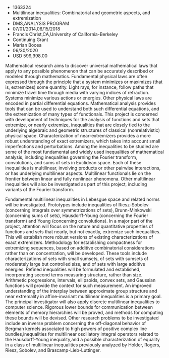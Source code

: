 
* 1363324
* Multilinear inequalities: Combinatorial and geometric aspects, and extremization
* DMS,ANALYSIS PROGRAM
* 07/01/2014,06/15/2018
* Francis Christ,CA,University of California-Berkeley
* Continuing Grant
* Marian Bocea
* 06/30/2020
* USD 599,998.00

Mathematical research aims to discover universal mathematical laws that apply to
any possible phenomenon that can be accurately described or modeled through
mathematics. Fundamental physical laws are often expressed through the principle
that a system minimizes or maximizes (that is, extremizes) some quantity. Light
rays, for instance, follow paths that minimize travel time through media with
varying indices of refraction. Systems minimize various actions or energies.
Other physical laws are encoded in partial differential equations. Mathematical
analysis provides tools that can be used to understand both such differential
equations, and the extremization of many types of functionals. This project is
concerned with development of techniques for the analysis of functions and sets
that extremize, or nearly extremize, inequalities that are closely tied to the
underlying algebraic and geometric structures of classical (nonrelativistic)
physical space. Characterization of near-extremizers provides a more robust
understanding of exact extremizers, which takes into account small imperfections
and perturbations. Among the inequalities to be studied are some of the most
fundamental and widely used inequalities of mathematical analysis, including
inequalities governing the Fourier transform, convolutions, and sums of sets in
Euclidean space. Each of these inequalities is multilinear, involving products
or other pairwise interactions, or has underlying multilinear aspects.
Multilinear functionals lie on the frontier between linear and fully nonlinear
phenomena. Other multilinear inequalities will also be investigated as part of
this project, including variants of the Fourier transform.

Fundamental multilinear inequalities in Lebesgue space and related norms will be
investigated. Prototypes include inequalities of Riesz-Sobolev (concerning
integrals over symmetrizations of sets), Brunn-Minkowski (concerning sums of
sets), Hausdorff-Young (concerning the Fourier transform) and Young (concerning
convolutions). In a major part of the project, attention will focus on the
nature and quantitative properties of functions and sets that nearly, but not
exactly, extremize such inequalities. This will establish more robust versions
of existing characterizations of exact extremizers. Methodology for establishing
compactness for extremizing sequences, based on additive combinatorial
considerations rather than on concentration, will be developed. These tools
include characterizations of sets with small sumsets, of sets with sumsets of
moderately large but controlled size, and of sets with large additive energies.
Refined inequalities will be formulated and established, incorporating second
terms measuring structure, rather than size. Arithmetic progressions, intervals,
ellipsoids, convex sets, and Gaussian functions will provide the context for
such measurement. An improved understanding of the interplay between approximate
group structure and near extremality in affine-invariant multilinear
inequalities is a primary goal. The principal investigator will also apply
discrete multilinear inequalities to computer science. Rigorous lower bounds for
communication between elements of memory hierarchies will be proved, and methods
for computing these bounds will be devised. Other research problems to be
investigated include an inverse problem concerning the off-diagonal behavior of
Bergman kernels associated to high powers of positive complex line
bundles,inequalities for multilinear oscillatory integral operators related to
the Hausdorff-Young inequality,and a possible characterization of equality in a
class of multilinear inequalities previously analyzed by Holder, Rogers, Riesz,
Sobolev, and Brascamp-Lieb-Luttinger.
